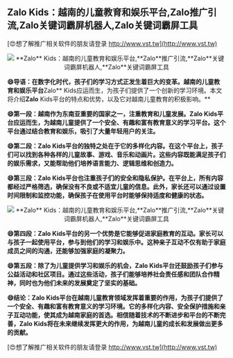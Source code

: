 ## ****Zalo** Kids：越南的儿童教育和娱乐平台,**Zalo**推广引流,**Zalo**关键词霸屏机器人,**Zalo**关键词霸屏工具**

[😍想了解推广相关软件的朋友请登录 http://www.vst.tw](http://www.vst.tw)

 <center><img src="https://vst.tw/MP4/tuiguang/png/6.png" alt="**Zalo** Kids：越南的儿童教育和娱乐平台,**Zalo**推广引流,**Zalo**关键词霸屏机器人,**Zalo**关键词霸屏工具"></center>

**😄导语：在数字化时代，孩子们的学习方式正发生着巨大的变革。越南的儿童教育和娱乐平台**Zalo** Kids应运而生，为孩子们提供了一个创新的学习环境。本文将介绍**Zalo** Kids平台的特点和优势，以及它对越南儿童教育的积极影响。**

**😄第一段：越南作为东南亚重要的国家之一，注重教育和儿童发展。**Zalo** Kids平台应运而生，为越南儿童提供了一个安全、有趣和富有教育意义的学习平台。这个平台通过结合教育和娱乐，吸引了大量年轻用户的关注。**

**😄第二段：**Zalo** Kids平台的独特之处在于它的多样化内容。在这个平台上，孩子们可以找到各种各样的儿童故事、游戏、音乐和动画片。这些内容既能满足孩子们的娱乐需求，又能帮助他们培养语言能力、逻辑思维和创造力。**

**😄第三段：**Zalo** Kids平台也注重孩子们的安全和隐私保护。在平台上，所有内容都经过严格筛选，确保没有不良或不适宜儿童的信息。此外，家长还可以通过设置时间限制和监控功能，确保孩子在使用平台时能够保持适度和健康的状态。**

 <center><img src="https://vst.tw/MP4/tuiguang/png/6.png" alt="**Zalo** Kids：越南的儿童教育和娱乐平台,**Zalo**推广引流,**Zalo**关键词霸屏机器人,**Zalo**关键词霸屏工具"></center>

**😄第四段：**Zalo** Kids平台的另一个优势是它能够促进家庭教育的互动。家长可以与孩子一起使用平台，参与到他们的学习和娱乐中。这种亲子互动不仅有助于家庭成员之间的沟通，还能够加强家庭的凝聚力。**

**😄第五段：除了为儿童提供学习和娱乐的机会，**Zalo** Kids平台还鼓励孩子们参与公益活动和社区项目。通过这些活动，孩子们能够培养社会责任感和团队合作精神，同时也为他们未来的发展奠定了坚实的基础。**

**😄结论：**Zalo** Kids平台在越南儿童教育领域发挥着重要的作用，为孩子们提供了一个安全、有趣和富有教育意义的学习环境。它的多样化内容、安全保护措施和亲子互动功能，使其成为越南家庭的首选。相信随着技术的不断进步和平台的不断完善，**Zalo** Kids将在未来继续发挥更大的作用，为越南儿童的成长和发展做出更多的贡献。**

[😍想了解推广相关软件的朋友请登录 http://www.vst.tw](http://www.vst.tw)




